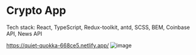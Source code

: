 # Crypto App  
Tech stack: React, TypeScript, Redux-toolkit, antd, SCSS, BEM, Coinbase API, News API


https://quiet-quokka-668ce5.netlify.app/
![image](https://user-images.githubusercontent.com/91053244/166930114-00659652-53ce-4be2-9fff-a9e88d68fd2d.png)
